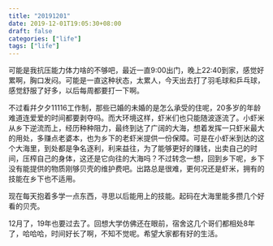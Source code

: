 ```yaml
---
title: "20191201"
date: 2019-12-01T19:05:30+08:00
draft: false
categories: ["life"]
tags: ["life"]
---
```



可能是我抗压能力体力啥的不够吧，最近一直9:00出门，晚上22:40到家，感觉好累啊，胸口发闷。可能是一直这种状态，太累人，今天出去打了羽毛球和乒乓球，感觉舒服了好多，以后每周都要打一下啊。

不过看幷夕夕11116工作制，那些已婚的未婚的是怎么承受的住呢，20多岁的年龄难道连爱爱的时间都要剥夺吗。而大环境这样，虾米们也只能随波逐流了。小虾米从乡下逆流而上，经历种种阻力，最终到达了广阔的大海，想着发挥一只虾米最大的用处，多赚点老婆本，也为乡下的老虾米提供一份保障。可是在小虾米到达的这个大海里，到处都是争名逐利，利来益往，为了能够更好的赚钱，出卖自己的时间，压榨自己的身体，这还是它向往的大海吗？不过转念一想，回到乡下呢，乡下没有能提供的物质刚够贝壳的维护费吧。出路总是很难，更何况还是虾米，拥有的技能在乡下也不适用。

现在每天抱着多学一点东西，寻思以后能用上的技能。起码在大海里能多攒几个好看的贝壳。

12月了，19年也要过去了。回想大学仿佛还在眼前，宿舍这几个哥们都相处8年了，哈哈哈，时间好长了啊，不知不觉呢。希望大家都有好的生活。
